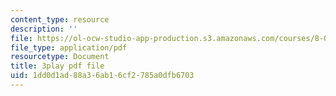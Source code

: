 ```yaml
---
content_type: resource
description: ''
file: https://ol-ocw-studio-app-production.s3.amazonaws.com/courses/8-04-quantum-physics-i-spring-2013/1dd0d1ad88a36ab16cf2785a0dfb6703_lHhw_SExF1M.pdf
file_type: application/pdf
resourcetype: Document
title: 3play pdf file
uid: 1dd0d1ad-88a3-6ab1-6cf2-785a0dfb6703
---
```

